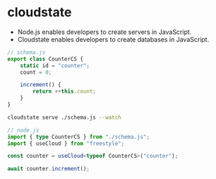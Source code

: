 # cloudstate
- Node.js enables developers to create servers in JavaScript.
- Cloudstate enables developers to create databases in JavaScript.

```ts
// schema.js
export class CounterCS {
    static id = "counter";
    count = 0;

    increment() {
        return ++this.count;
    }
}
```

```bash
cloudstate serve ./schema.js --watch
```


```ts
// node.js
import { type CounterCS } from "./schema.js";
import { useCloud } from "freestyle";

const counter = useCloud<typeof CounterCS>("counter");

await counter.increment();
```
